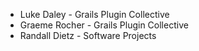 * Luke Daley - Grails Plugin Collective
* Graeme Rocher - Grails Plugin Collective
* Randall Dietz - Software Projects

